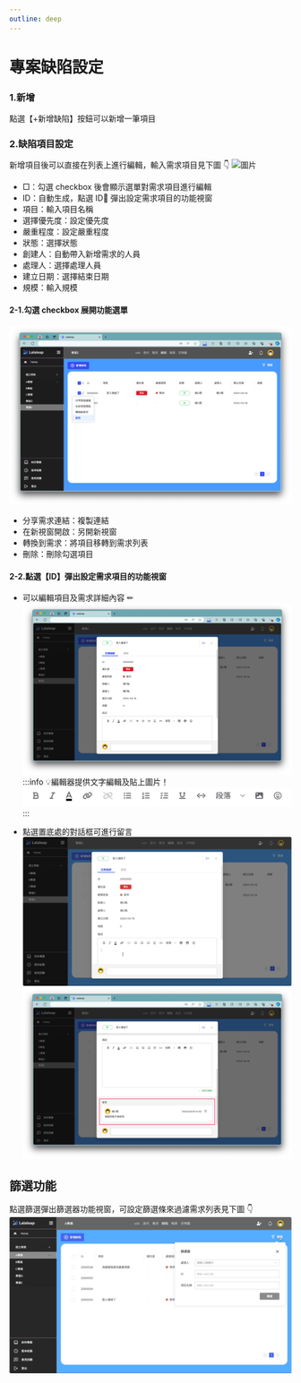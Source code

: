 ```yaml
---
outline: deep
---
```


# 專案缺陷設定

### 1.新增

點選【+新增缺陷】按鈕可以新增一筆項目

### 2.缺陷項目設定

新增項目後可以直接在列表上進行編輯，輸入需求項目見下圖 👇
![圖片](./public/bug01.gif)

- □：勾選 checkbox 後會顯示選單對需求項目進行編輯
- ID：自動生成，點選 ID🔗 彈出設定需求項目的功能視窗
- 項目：輸入項目名稱
- 選擇優先度：設定優先度
- 嚴重程度：設定嚴重程度
- 狀態：選擇狀態
- 創建人：自動帶入新增需求的人員
- 處理人：選擇處理人員
- 建立日期：選擇結束日期
- 規模：輸入規模

#### 2-1.勾選 checkbox 展開功能選單

![Alt text](./public/bug02.png)

- 分享需求連結：複製連結
- 在新視窗開啟：另開新視窗
- 轉換到需求：將項目移轉到需求列表
- 刪除：刪除勾選項目

#### 2-2.點選【ID】彈出設定需求項目的功能視窗

- 可以編輯項目及需求詳細內容 ✏
  ![Alt text](./public/bug03.png)
  :::info
  :bulb:編輯器提供文字編輯及貼上圖片！
  ![Alt text](./public/image.png)
  :::

- 點選置底處的對話框可進行留言
  ![Alt text](./public/bug04.gif)
  ![Alt text](./public/bug05.png)

## 篩選功能

點選篩選彈出篩選器功能視窗，可設定篩選條來過濾需求列表見下圖 👇
![圖片](./public/bug06.gif)
